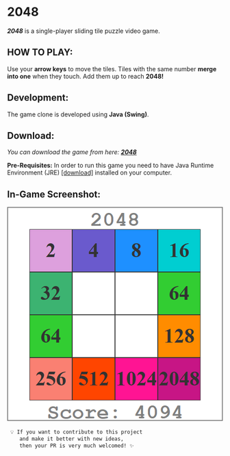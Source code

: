# 2048
***2048*** is a single-player sliding tile puzzle video game.

## HOW TO PLAY:
Use your  **arrow keys** to move the tiles. Tiles with the same number **merge into one** when they touch. Add them up to reach **2048!**

## Development:
The game clone is developed using **Java (Swing)**.

## Download:
*You can download the game from here: [**2048**](https://github.com/AMB-19/Game2048/raw/master/target/2048.jar)*

**Pre-Requisites:** In order to run this game you need to have Java Runtime Environment (JRE) [[download]](https://www.java.com/download/ie_manual.jsp) installed on your computer.

## In-Game Screenshot:
![Gameshot](img/GameShot.png)
  
```
 💡 If you want to contribute to this project
    and make it better with new ideas,
    then your PR is very much welcomed! ✨ 
```
